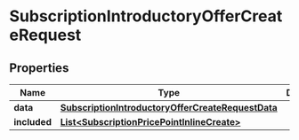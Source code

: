 

# SubscriptionIntroductoryOfferCreateRequest


## Properties

| Name | Type | Description | Notes |
|------------ | ------------- | ------------- | -------------|
|**data** | [**SubscriptionIntroductoryOfferCreateRequestData**](SubscriptionIntroductoryOfferCreateRequestData.md) |  |  |
|**included** | [**List&lt;SubscriptionPricePointInlineCreate&gt;**](SubscriptionPricePointInlineCreate.md) |  |  [optional] |



